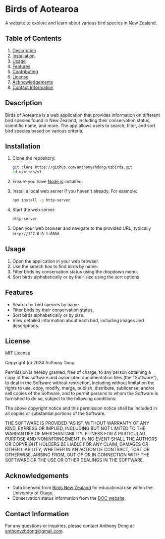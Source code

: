 # Birds of Aotearoa

A website to explore and learn about various bird species in New Zealand. 

## Table of Contents
1. [Description](#description)
2. [Installation](#installation)
3. [Usage](#usage)
4. [Features](#features)
5. [Contributing](#contributing)
6. [License](#license)
7. [Acknowledgements](#acknowledgements)
8. [Contact Information](#contact-information)

## Description

Birds of Aotearoa is a web application that provides information on different bird species found in New Zealand, including their conservation status, scientific name, and more. The app allows users to search, filter, and sort bird species based on various criteria.

## Installation

1. Clone the repository:
    ```bash
    git clone https://github.com/anthonyzhdong/nzbirds.git
    cd nzbirds/v1
    ```

2. Ensure you have [Node.js](https://nodejs.org/) installed.

3. Install a local web server if you haven't already. For example:
    ```bash
    npm install -g http-server
    ```

4. Start the web server:
    ```bash
    http-server
    ```

5. Open your web browser and navigate to the provided URL, typically `http://127.0.0.1:8080`.

## Usage

1. Open the application in your web browser.
2. Use the search box to find birds by name.
3. Filter birds by conservation status using the dropdown menu.
4. Sort birds alphabetically or by their size using the sort options.

## Features

- Search for bird species by name.
- Filter birds by their conservation status.
- Sort birds alphabetically or by size.
- View detailed information about each bird, including images and descriptions.

## License

MIT License

Copyright (c) 2024 Anthony Dong

Permission is hereby granted, free of charge, to any person obtaining a copy
of this software and associated documentation files (the "Software"), to deal
in the Software without restriction, including without limitation the rights
to use, copy, modify, merge, publish, distribute, sublicense, and/or sell
copies of the Software, and to permit persons to whom the Software is
furnished to do so, subject to the following conditions:

The above copyright notice and this permission notice shall be included in all
copies or substantial portions of the Software.

THE SOFTWARE IS PROVIDED "AS IS", WITHOUT WARRANTY OF ANY KIND, EXPRESS OR
IMPLIED, INCLUDING BUT NOT LIMITED TO THE WARRANTIES OF MERCHANTABILITY,
FITNESS FOR A PARTICULAR PURPOSE AND NONINFRINGEMENT. IN NO EVENT SHALL THE
AUTHORS OR COPYRIGHT HOLDERS BE LIABLE FOR ANY CLAIM, DAMAGES OR OTHER
LIABILITY, WHETHER IN AN ACTION OF CONTRACT, TORT OR OTHERWISE, ARISING FROM,
OUT OF OR IN CONNECTION WITH THE SOFTWARE OR THE USE OR OTHER DEALINGS IN THE
SOFTWARE.


## Acknowledgements

- Data licensed from [Birds New Zealand](https://www.birdsnz.org.nz/) for educational use within the University of Otago.
- Conservation status information from the [DOC website](https://www.doc.govt.nz/nature/conservation-status/).

## Contact Information

For any questions or inquiries, please contact Anthony Dong at [anthonyzhdong@gmail.com](mailto:anthonyzhdong@gmail.com).
